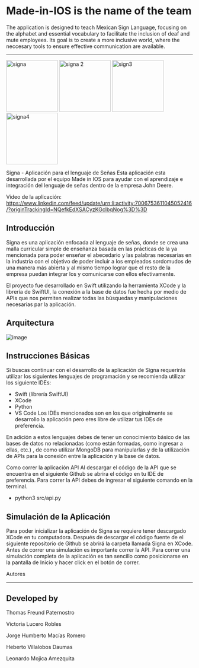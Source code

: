 # Made-in-IOS is the name of the team

The application is designed to teach Mexican Sign Language, focusing on the alphabet and essential vocabulary to facilitate the inclusion of deaf and mute employees. 
Its goal is to create a more inclusive world, where the neccesary tools to ensure effective communication are available.


--------------
<img width="139" alt="signa" src="https://github.com/themanfred/Made-in-IOS/assets/42932766/b7f329c2-568a-463f-8041-48ddf300b3de">
<img width="139" alt="signa 2" src="https://github.com/themanfred/Made-in-IOS/assets/42932766/4412736b-0c39-4103-9f73-eb6efdc2b208">
<img width="139" alt="sign3" src="https://github.com/themanfred/Made-in-IOS/assets/42932766/03bb81cc-335f-460d-811c-1a51b8a74813">
<img width="139" alt="signa4" src="https://github.com/themanfred/Made-in-IOS/assets/42932766/6c2d024f-bdc7-4521-a1fc-8f6f1d107d28">



Signa - Aplicación para el lenguaje de Señas
Esta aplicación esta desarrollada por el equipo Made in IOS para ayudar con el aprendizaje e integración del lenguaje de señas dentro de la empresa John Deere.

Video de la aplicación: https://www.linkedin.com/feed/update/urn:li:activity:7006753611045052416/?originTrackingId=NQefkEdXSACyzKGclbqNog%3D%3D

## Introducción
Signa es una aplicación enfocada al lenguaje de señas, donde se crea una malla curricular simple de enseñanza basada en las prácticas de la ya mencionada para poder enseñar el abecedario y las palabras necesarias en la industria con el objetivo de poder incluir a los empleados sordomudos de una manera más abierta y al mismo tiempo lograr que el resto de la empresa puedan integrar los y comunicarse con ellos efectivamente.

El proyecto fue desarrollado en Swift utilizando la herramienta XCode y la librería de SwiftUI, la conexión a la base de datos fue hecha por medio de APIs que nos permiten realizar todas las búsquedas y manipulaciones necesarias par la aplicación.

## Arquitectura 
![image](https://github.com/themanfred/Made-in-IOS/assets/42932766/222fc744-f29b-425e-85d7-2474e84aa559)


## Instrucciones Básicas
Si buscas continuar con el desarrollo de la aplicación de Signa requerirás utilizar los siguientes lenguajes de programación y se recomienda utilizar los siguiente IDEs:

- Swift (librería SwiftUI)
- XCode
- Python
- VS Code
Los IDEs mencionados son en los que originalmente se desarrollo la aplicación pero eres libre de utilizar tus IDEs de preferencia.

En adición a estos lenguajes debes de tener un conocimiento básico de las bases de datos no relacionadas (como están formadas, como ingresar a ellas, etc.) , de como utilizar MongoDB para manipularlas y de la utilización de APIs para la conexión entre la aplicación y la base de datos.

Como correr la aplicación
API
Al descargar el código de la API que se encuentra en el siguiente Github se abrira el código en tu IDE de preferencia. Para correr la API debes de ingresar el siguiente comando en la terminal.

- python3 src/api.py
  
## Simulación de la Aplicación
Para poder inicializar la aplicación de Signa se requiere tener descargado XCode en tu computadora. Después de descargar el código fuente de el siguiente repositorio de Github se abrirá la carpeta llamada Signa en XCode. Antes de correr una simulación es importante correr la API. Para correr una simulación completa de la aplicación es tan sencillo como posicionarse en la pantalla de Inicio y hacer click en el botón de correr.

Autores

---------------------

## Developed by
Thomas Freund Paternostro 

Victoria Lucero Robles 

Jorge Humberto Macías Romero 

Heberto Villalobos Daumas 

Leonardo Mojica Amezquita 
